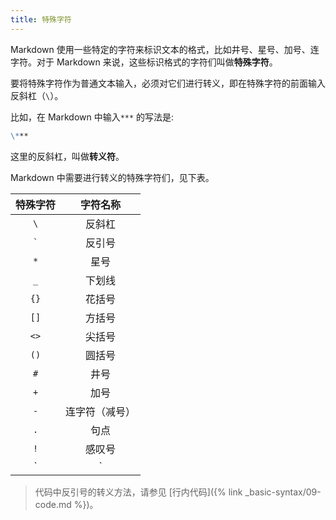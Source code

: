 ```yaml
---
title: 特殊字符
---
```


Markdown 使用一些特定的字符来标识文本的格式，比如井号、星号、加号、连字符。对于 Markdown 来说，这些标识格式的字符们叫做**特殊字符**。

要将特殊字符作为普通文本输入，必须对它们进行转义，即在特殊字符的前面输入反斜杠（`\`）。

比如，在 Markdown 中输入`***` 的写法是: 

```markdown
\***
```

这里的反斜杠，叫做**转义符**。

Markdown 中需要进行转义的特殊字符们，见下表。

|  特殊字符  |  字符名称  |
|:--:|:--:|
|  `\`  |  反斜杠  |
|  `` ` ``  |  反引号  |
|  `*`  |  星号  |
|  `_`  |  下划线  |
|  `{}`  |  花括号  |
|  `[]`  |  方括号  |
|  `<>`  |  尖括号  |
|  `()`  |  圆括号  |
|  `#`  |  井号  |
|  `+`  |  加号  |
|  `-`  |  连字符（减号）  |
|  `.`  |  句点  |
|  `!`  |  感叹号  |
|  `|`  |  管道符  |

> 代码中反引号的转义方法，请参见 [行内代码]({% link _basic-syntax/09-code.md %})。